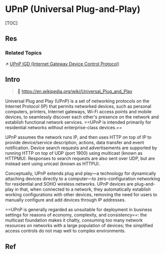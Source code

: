 # UPnP (Universal Plug-and-Play)

[TOC]



## Res
### Related Topics
↗ [UPnP IGD (Internet Gateway Device Control Protocol)](../../../../../0x05%20Network%20Layer/MiddleBoxes/NAT%20(Network%20Address%20Translation)/NAT%20Traversal/UPnP%20IGD%20(Internet%20Gateway%20Device%20Control%20Protocol).md)



## Intro
> 🔗 https://en.wikipedia.org/wiki/Universal_Plug_and_Play

Universal Plug and Play (UPnP) is a set of networking protocols on the Internet Protocol (IP) that permits networked devices, such as personal computers, printers, Internet gateways, Wi-Fi access points and mobile devices, to seamlessly discover each other's presence on the network and establish functional network services. ==UPnP is intended primarily for residential networks without enterprise-class devices.==

UPnP assumes the network runs IP, and then uses HTTP on top of IP to provide device/service description, actions, data transfer and event notification. Device search requests and advertisements are supported by running HTTP on top of UDP (port 1900) using multicast (known as HTTPMU). Responses to search requests are also sent over UDP, but are instead sent using unicast (known as HTTPU).

Conceptually, UPnP extends plug and play—a technology for dynamically attaching devices directly to a computer—to zero-configuration networking for residential and SOHO wireless networks. UPnP devices are plug-and-play in that, when connected to a network, they automatically establish working configurations with other devices, removing the need for users to manually configure and add devices through IP addresses.

==UPnP is generally regarded as unsuitable for deployment in business settings for reasons of economy, complexity, and consistency==: the multicast foundation makes it chatty, consuming too many network resources on networks with a large population of devices; the simplified access controls do not map well to complex environments.



## Ref

